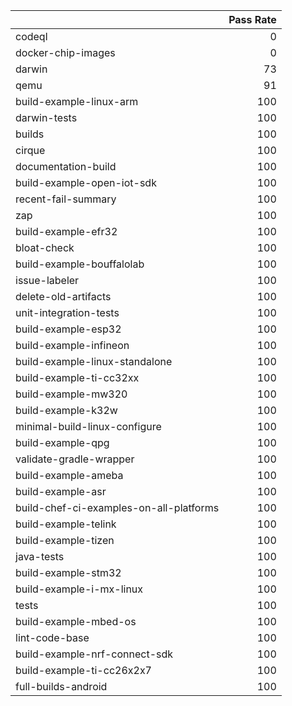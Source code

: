 |                                         |   Pass Rate |
|:----------------------------------------|------------:|
| codeql                                  |           0 |
| docker-chip-images                      |           0 |
| darwin                                  |          73 |
| qemu                                    |          91 |
| build-example-linux-arm                 |         100 |
| darwin-tests                            |         100 |
| builds                                  |         100 |
| cirque                                  |         100 |
| documentation-build                     |         100 |
| build-example-open-iot-sdk              |         100 |
| recent-fail-summary                     |         100 |
| zap                                     |         100 |
| build-example-efr32                     |         100 |
| bloat-check                             |         100 |
| build-example-bouffalolab               |         100 |
| issue-labeler                           |         100 |
| delete-old-artifacts                    |         100 |
| unit-integration-tests                  |         100 |
| build-example-esp32                     |         100 |
| build-example-infineon                  |         100 |
| build-example-linux-standalone          |         100 |
| build-example-ti-cc32xx                 |         100 |
| build-example-mw320                     |         100 |
| build-example-k32w                      |         100 |
| minimal-build-linux-configure           |         100 |
| build-example-qpg                       |         100 |
| validate-gradle-wrapper                 |         100 |
| build-example-ameba                     |         100 |
| build-example-asr                       |         100 |
| build-chef-ci-examples-on-all-platforms |         100 |
| build-example-telink                    |         100 |
| build-example-tizen                     |         100 |
| java-tests                              |         100 |
| build-example-stm32                     |         100 |
| build-example-i-mx-linux                |         100 |
| tests                                   |         100 |
| build-example-mbed-os                   |         100 |
| lint-code-base                          |         100 |
| build-example-nrf-connect-sdk           |         100 |
| build-example-ti-cc26x2x7               |         100 |
| full-builds-android                     |         100 |